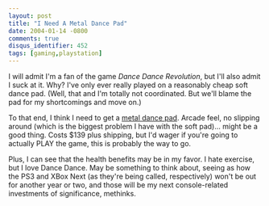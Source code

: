 ```yaml
---
layout: post
title: "I Need A Metal Dance Pad"
date: 2004-01-14 -0800
comments: true
disqus_identifier: 452
tags: [gaming,playstation]
---
```

I will admit I'm a fan of the game *Dance Dance Revolution*, but I'll
also admit I suck at it. Why? I've only ever really played on a
reasonably cheap soft dance pad. (Well, that and I'm totally not
coordinated. But we'll blame the pad for my shortcomings and move on.)

 To that end, I think I need to get a [metal dance
pad](http://www.buynshop.com/productinfo/44/VG-DDR-MPD/). Arcade feel,
no slipping around (which is the biggest problem I have with the soft
pad)... might be a good thing. Costs $139 plus shipping, but I'd wager
if you're going to actually PLAY the game, this is probably the way to
go.

 Plus, I can see that the health benefits may be in my favor. I hate
exercise, but I love Dance Dance. May be something to think about,
seeing as how the PS3 and XBox Next (as they're being called,
respectively) won't be out for another year or two, and those will be my
next console-related investments of significance, methinks.
